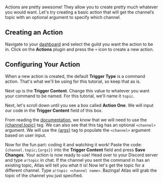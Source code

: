Actions are pretty awesome! They allow you to create pretty much whatever you would want. Let's try creating a basic action that will get the channel’s topic with an optional argument to specify which channel.

## Creating an Action
Navigate to your [dashboard](https://atlasbot.xyz/@me/guilds) and select the guild you want the action to be in. Click on the **Actions** plugin and press the `+` icon to create a new action.

## Configuring Your Action
When a new action is created, the default **Trigger Type** is a command action. That's what we'll be using for this tutorial, so keep that as is.

Next up is the **Trigger Content**. Change this value to whatever you want your command to be named. For this tutorial, we'll name it `topic`.

Next, let's scroll down until you see a box called **Action One**. We will input our code in the **Trigger Content** field of this box.

From reading the [documentation](https://atlasbot.xyz/documentation), we know that we will need to use the [{channel.topic}](https://atlasbot.xyz/documentation/tags/channel.topic) tag. We can also see that this tag has an optional `<channel>` argument. We will use the [{args}](https://atlasbot.xyz/documentation/tags/args) tag to populate the `<channel>` argument based on user input.

Now for the fun part: coding it and watching it work! Paste the code: ```{channel.topic;{args}}``` into the **Trigger Content** field and press **Save Changes**. Your action is now ready to use! Head over to your Discord server and type `a!topic` in chat. If the channel you sent the command in has an existing topic, Atlas will tell you what it is! Now let's get the topic for a different channel. Type `a!topic <channel name>`. Bazinga! Atlas will grab the topic of the channel you just specified.
